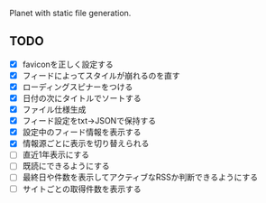 Planet with static file generation.

## TODO

- [x] faviconを正しく設定する
- [x] フィードによってスタイルが崩れるのを直す
- [x] ローディングスピナーをつける
- [x] 日付の次にタイトルでソートする
- [x] ファイル仕様生成
- [x] フィード設定をtxt->JSONで保持する
- [x] 設定中のフィード情報を表示する
- [x] 情報源ごとに表示を切り替えられる
- [ ] 直近1年表示にする
- [ ] 既読にできるようにする
- [ ] 最終日や件数を表示してアクティブなRSSか判断できるようにする
- [ ] サイトごとの取得件数を表示する
